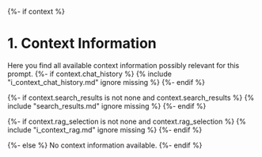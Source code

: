 {%- if context %}

# 1. Context Information
Here you find all available context information possibly relevant for this prompt.
{%- if context.chat_history %}
{% include "i_context_chat_history.md" ignore missing %}
{%- endif %}

{%- if context.search_results is not none and context.search_results %}
{% include "search_results.md" ignore missing %}
{%- endif %}

{%- if context.rag_selection is not none and context.rag_selection %}
{% include "i_context_rag.md" ignore missing %}
{%- endif %}

{%- else %}
No context information available.
{%- endif %}